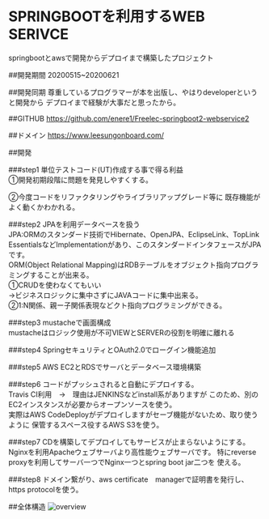 # SPRINGBOOTを利用するWEB SERIVCE
springbootとawsで開発からデプロイまで構築したプロジェクト

##開発期間
20200515~20200621

##開発同期
尊重しているプログラマーが本を出版し、やはりdeveloperというと開発から
デプロイまで経験が大事だと思ったから。

##GITHUB
https://github.com/enere1/Freelec-springboot2-webservice2

##ドメイン
https://www.leesungonboard.com/

##開発

###step1
単位テストコード(UT)作成する事で得る利益  
①開発初期段階に問題を発見しやすくする。　

②今度コードをリファクタリングやライブラリアップグレード等に
既存機能がよく動くかわかれる。　

###step2
JPAを利用データベースを扱う  
JPA:ORMのスタンダード技術でHibernate、OpenJPA、EclipseLink、TopLink EssentialsなどImplementationがあり、このスタンダードインタフェースがJPAです。   
ORM(Object Relational Mapping)はRDBテーブルをオブジェクト指向プログラミングすることが出来る。  
①CRUDを使わなくてもいい  
->ビジネスロジックに集中さずにJAVAコードに集中出来る。  
②1:N関係、親ー子関係表現などクト指向プログラミングができる。

###step3
mustacheで画面構成  
mustacheはロジック使用が不可VIEWとSERVERの役割を明確に離れる

###step4
SpringセキュリティとOAuth2.0でローグイン機能追加

###step5
AWS EC2とRDSでサーバとデータベース環境構築

###step6
コードがプッシュされると自動にデプロイする。  
Travis CI利用　→　理由はJENKINSなどinstall系がありますが
このため、別のEC2インスタンスが必要からオープンソースを使う。  
実際はAWS CodeDeployがデプロイしますがセーブ機能がないため、取り使うように
保管するスペース役するAWS S3を使う。

###step7
CDを構築してデプロイしてもサービスが止まらないようにする。
Nginxを利用Apacheウェブサーバより高性能ウェブサーバです。
特にreverse proxyを利用してサーバ一つでNginx一つとspring boot jar二つを
使える。

###step8
ドメイン繋がり、aws certificate　managerで証明書を発行し、https protocolを使う。

##全体構造
![overview](https://user-images.githubusercontent.com/50684536/85218929-0a94fc80-b3da-11ea-9f26-7c77586aea08.png)
